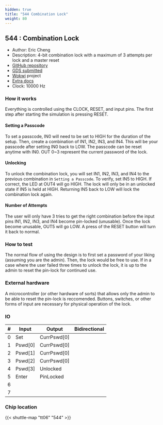 ```yaml
---
hidden: true
title: "544 Combination Lock"
weight: 80
---
```


## 544 : Combination Lock

* Author: Eric Cheng
* Description: 4-bit combination lock with a maximum of 3 attempts per lock and a master reset
* [GitHub repository](https://github.com/echeng98/tt06-combolock)
* [GDS submitted](https://github.com/echeng98/tt06-combolock/actions/runs/8681941227)
* [Wokwi](https://wokwi.com/projects/395179352683141121) project
* [Extra docs](None)
* Clock: 10000 Hz

<!---

This file is used to generate your project datasheet. Please fill in the information below and delete any unused
sections.

You can also include images in this folder and reference them in the markdown. Each image must be less than
512 kb in size, and the combined size of all images must be less than 1 MB.
-->


### How it works

Everything is controlled using the CLOCK, RESET, and input pins.
The first step after starting the simulation is pressing RESET.

#### Setting a Passcode

To set a passcode, IN0 will need to be set to HIGH for the duration
of the setup. Then, create a combination of IN1, IN2, IN3, and IN4.
This will be your passcode after setting IN0 back to LOW. The passcode
can be reset anytime with IN0.
OUT 0~3 represent the current password of the lock.

#### Unlocking

To unlock the combination lock, you will set IN1, IN2, IN3, and IN4 to
the previous combination in `Setting a Passcode`. To verify, set IN5
to HIGH. If correct, the LED at OUT4 will go HIGH.
The lock will only be in an unlocked state if IN5 is held at HIGH.
Returning IN5 back to LOW will lock the combination lock again.

#### Number of Attempts

The user will only have 3 tries to get the right combination before
the input pins IN1, IN2, IN3, and IN4 become pin-locked (unusable). Once the
lock become unusable, OUT5 will go LOW. A press of the RESET button will
turn it back to normal.

### How to test

The normal flow of using the design is to first set a password of your
liking (assuming you are the admin). Then, the lock would be free to use.
If in a case where the user failed three times to unlock the lock, it is up
to the admin to reset the pin-lock for continued use.

### External hardware

A microcontroller (or other hardware of sorts) that allows only the admin
to be able to reset the pin-lock is reccomended. Buttons, switches, or
other forms of input are necessary for physical operation of the lock.


### IO

| # | Input          | Output         | Bidirectional   |
| - | -------------- | -------------- | --------------- |
| 0 | Set | CurrPswd[0] |  |
| 1 | Pswd[0] | CurrPswd[0] |  |
| 2 | Pswd[1] | CurrPswd[0] |  |
| 3 | Pswd[2] | CurrPswd[0] |  |
| 4 | Pswd[3] | Unlocked |  |
| 5 | Enter | PinLocked |  |
| 6 |  |  |  |
| 7 |  |  |  |

### Chip location

{{< shuttle-map "tt06" "544" >}}
